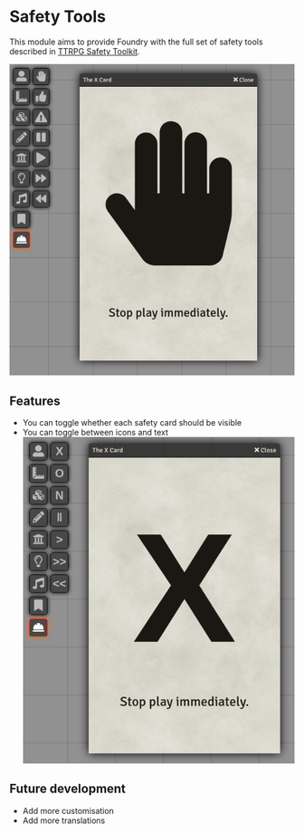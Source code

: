# Safety Tools

This module aims to provide Foundry with the full set of safety tools described in [TTRPG Safety Toolkit](ttrpg-safety-toolkit).

![Screen shot of the X card using icons](docs/screenshot-icons.png)

## Features

* You can toggle whether each safety card should be visible
* You can toggle between icons and text
  ![Screen shot of the X card using text](docs/screenshot-text.png)

## Future development

* Add more customisation
* Add more translations

[ttrpg-safety-toolkit]: https://thetrove.is/Resources/TTRPG%20Safety%20Toolkit/TTRPG%20Safety%20Toolkit%20Guide.pdf
